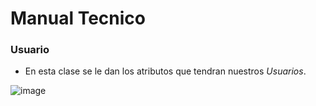 # Manual Tecnico

### Usuario

- En esta clase se le dan los atributos que tendran nuestros _Usuarios_.

![image](https://user-images.githubusercontent.com/66295181/98757553-63b5fa80-2392-11eb-8a67-9c80bcfca8c9.png)

### 
